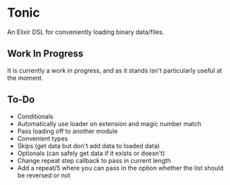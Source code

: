 Tonic
=====

An Elixir DSL for conveniently loading binary data/files.


Work In Progress
----------------

It is currently a work in progress, and as it stands isn't particularly useful at the moment.


To-Do
-----

 * Conditionals
 * Automatically use loader on extension and magic number match
 * Pass loading off to another module
 * Convenient types
 * Skips (get data but don't add data to loaded data)
 * Optionals (can safely get data if it exists or doesn't)
 * Change repeat step callback to pass in current length
 * Add a repeat/5 where you can pass in the option whether the list should be reversed or not
